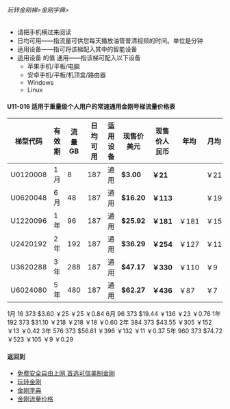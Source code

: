 ###### 玩转金刚梯>金刚字典>

- 请把手机横过来阅读
- 日均可用——指流量可供您每天播放油管普清视频的时间。单位是分钟
- 适用设备——指可将该梯配入其中的智能设备
- 适用设备 的值 通用——指该梯可配入以下设备
  - 苹果手机/平板/电脑
  - 安卓手机/平板/机顶盒/路由器
  - Windows
  - Linux

#### U11-016 适用于重量级个人用户的常速通用金刚号梯流量价格表

|梯型代码 |有效期|流量  GB|日均可用|适用设备|现售价美元|现售价人民币|年均  |月均  |日均|
|--------|-----|------|--------------|------|------|-------|-----|-----|-----|
|U0120008 |1月	|8	|187	| 通用 | <strong> $3.00	| <strong> ￥21 |	|￥21	|￥0.70	|																		
|U0620048 |6月	|48	|187	| 通用 | <strong> $16.20	| <strong> ￥113|	|￥19	|￥0.63	|																		
|U1220096 |1年	|96	|187	| 通用 | <strong> $25.92	| <strong> ￥181|￥181	|￥15	|￥0.50	|																		
|U2420192 |2年	|192	|187	| 通用 | <strong> $36.29	| <strong> ￥254|￥127	|￥11	|￥0.35	|																		
|U3620288 |3年	|288	|187	| 通用 | <strong> $47.17	| <strong> ￥330|￥110	|￥9	|￥0.31	|																		
|U6024080 |5年	|480	|187	| 通用 | <strong> $62.27	| <strong> ￥436|￥87	|￥7	|￥0.24	|																		

1月	16	373	$3.60	￥25		￥25	￥0.84
6月	96	373	$19.44	￥136		￥23	￥0.76
1年	192	373	$31.10	￥218	￥218	￥18	￥0.60
2年	384	373	$43.55	￥305	￥152	￥13	￥0.42
3年	576	373	$56.61	￥396	￥132	￥11	￥0.37
5年	960	373	$74.72	￥523	￥105	￥9	￥0.29

#### 返回到
- [免费安全自由上网 首选可信美制金刚](https://github.com/a2zitpro/web/blob/master/%E5%BE%80%E5%90%8E%E7%BF%BB.md)
- [玩转金刚](https://github.com/a2zitpro/web/blob/master/LadderFree/A.md)
- [金刚字典](https://github.com/a2zitpro/web/blob/master/LadderFree/kkDictionary/KKDictionary.md)
- [金刚流量价格](https://github.com/a2zitpro/web/blob/master/LadderFree/kkDictionary/Price/KKDTPrice.md)
